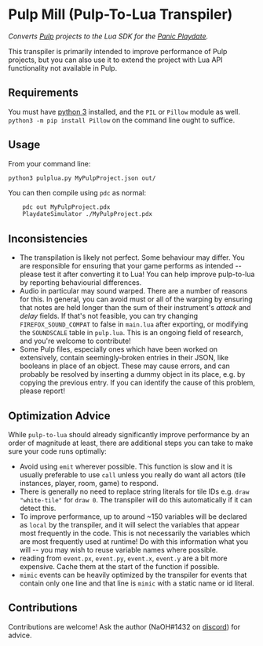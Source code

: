 # Pulp Mill (Pulp-To-Lua Transpiler)

*Converts [Pulp](https://play.date/pulp/) projects to the Lua SDK for the [Panic Playdate](https://play.date/).*

This transpiler is primarily intended to improve performance of Pulp projects, but you can also use it to extend the project with Lua API functionality not available in Pulp.

## Requirements

You must have [python 3](https://www.python.org/) installed, and the `PIL` or `Pillow` module as well. `python3 -m pip install Pillow` on the command line ought to suffice.

## Usage

From your command line:

`python3 pulplua.py MyPulpProject.json out/`

You can then compile using `pdc` as normal:

```bash
    pdc out MyPulpProject.pdx
    PlaydateSimulator ./MyPulpProject.pdx
```

## Inconsistencies

- The transpilation is likely not perfect. Some behaviour may differ. You are responsible for ensuring that your game performs as intended -- please test it after converting it to Lua! You can help improve pulp-to-lua by reporting behaviourial differences.
- Audio in particular may sound warped. There are a number of reasons for this. In general, you can avoid must or all of the warping by ensuring that notes are held longer than the sum of their instrument's *attack* and *delay* fields. If that's not feasible, you can try changing `FIREFOX_SOUND_COMPAT` to false in `main.lua` after exporting, or modifying the `SOUNDSCALE` table in `pulp.lua`. This is an ongoing field of research, and you're welcome to contribute!
- Some Pulp files, especially ones which have been worked on extensively, contain seemingly-broken entries in their JSON, like booleans in place of an object. These may cause errors, and can probably be resolved by inserting a dummy object in its place, e.g. by copying the previous entry. If you can identify the cause of this problem, please report!

## Optimization Advice

While `pulp-to-lua` should already significantly improve performance by an order of magnitude at least, there are additional steps you can take to make sure your code runs optimally:

- Avoid using `emit` wherever possible. This function is slow and it is usually preferable to use `call` unless you really do want all actors (tile instances, player, room, game) to respond.
- There is generally no need to replace string literals for tile IDs e.g. `draw "white-tile"` for `draw 0`. The transpiler will do this automatically if it can detect this.
- To improve performance, up to around ~150 variables will be declared as `local` by the transpiler, and it will select the variables that appear most frequently in the code. This is not necessarily the variables which are most frequently used at runtime! Do with this information what you will -- you may wish to reuse variable names where possible.
- reading from `event.px`, `event.py`, `event.x`, `event.y` are a bit more expensive. Cache them at the start of the function if possible.
- `mimic` events can be heavily optimized by the transpiler for events that contain only one line and that line is `mimic` with a static name or id literal.

## Contributions

Contributions are welcome! Ask the author (NaOH#1432 on [discord](https://discord.gg/VNVQHSS49U)) for advice.
